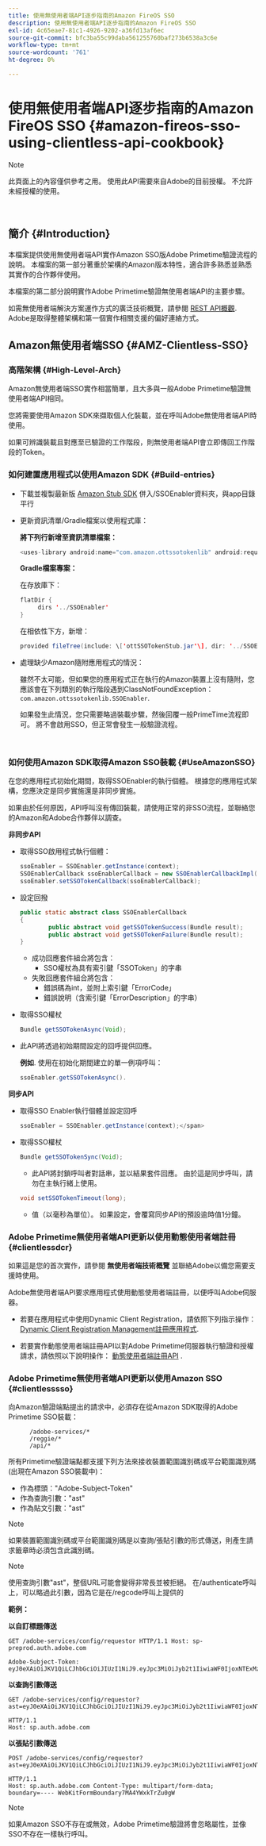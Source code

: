 ```yaml
---
title: 使用無使用者端API逐步指南的Amazon FireOS SSO
description: 使用無使用者端API逐步指南的Amazon FireOS SSO
exl-id: 4c65eae7-81c1-4926-9202-a36fd13af6ec
source-git-commit: bfc3ba55c99daba561255760baf273b6538a3c6e
workflow-type: tm+mt
source-wordcount: '761'
ht-degree: 0%

---
```


# 使用無使用者端API逐步指南的Amazon FireOS SSO {#amazon-fireos-sso-using-clientless-api-cookbook}

>[!NOTE]
>
>此頁面上的內容僅供參考之用。 使用此API需要來自Adobe的目前授權。 不允許未經授權的使用。

</br>

## 簡介 {#Introduction}

本檔案提供使用無使用者端API實作Amazon SSO版Adobe Primetime驗證流程的說明。 本檔案的第一部分著重於架構的Amazon版本特性，適合許多熟悉並熟悉其實作的合作夥伴使用。

本檔案的第二部分說明實作Adobe Primetime驗證無使用者端API的主要步驟。

如需無使用者端解決方案運作方式的廣泛技術概覽，請參閱 [REST API概觀](/help/authentication/rest-api-overview.md). Adobe是取得整體架構和第一個實作相關支援的偏好連絡方式。

## Amazon無使用者端SSO {#AMZ-Clientless-SSO}

### 高階架構 {#High-Level-Arch}

Amazon無使用者端SSO實作相當簡單，且大多與一般Adobe Primetime驗證無使用者端API相同。

您將需要使用Amazon SDK來擷取個人化裝載，並在呼叫Adobe無使用者端API時使用。

如果可辨識裝載且對應至已驗證的工作階段，則無使用者端API會立即傳回工作階段的Token。

### 如何建置應用程式以使用Amazon SDK {#Build-entries}

* 下載並複製最新版 [Amazon Stub SDK](https://tve.zendesk.com/hc/en-us/article_attachments/360064368131/ottSSOTokenLib_v1.jar) 併入/SSOEnabler資料夾，與app目錄平行
* 更新資訊清單/Gradle檔案以使用程式庫：

   **將下列行新增至資訊清單檔案：**

   ```Java
   <uses-library android:name="com.amazon.ottssotokenlib" android:required="false"/\>
   ```

   **Gradle檔案專案：**

   在存放庫下：

   ```java
   flatDir {
        dirs '../SSOEnabler'
   }
   ```

   在相依性下方，新增：

   ```Java
   provided fileTree(include: \['ottSSOTokenStub.jar'\], dir: '../SSOEnabler')
   ```


* 處理缺少Amazon隨附應用程式的情況：

   雖然不太可能，但如果您的應用程式正在執行的Amazon裝置上沒有隨附，您應該會在下列類別的執行階段遇到ClassNotFoundException： `com.amazon.ottssotokenlib.SSOEnabler`.

   如果發生此情況，您只需要略過裝載步驟，然後回覆一般PrimeTime流程即可。 將不會啟用SSO，但正常會發生一般驗證流程。

</br>

### 如何使用Amazon SDK取得Amazon SSO裝載 {#UseAmazonSSO}

在您的應用程式初始化期間，取得SSOEnabler的執行個體。 根據您的應用程式架構，您應決定是同步實施還是非同步實施。

如果由於任何原因，API呼叫沒有傳回裝載，請使用正常的非SSO流程，並聯絡您的Amazon和Adobe合作夥伴以調查。

**非同步API**

* 取得SSO啟用程式執行個體：

   ```Java
   ssoEnabler = SSOEnabler.getInstance(context);
   SSOEnablerCallback ssoEnablerCallback = new SSOEnablerCallbackImpl();
   ssoEnabler.setSSOTokenCallback(ssoEnablerCallback);
   ```


* 設定回撥 

   ```java
   public static abstract class SSOEnablerCallback
   {
           public abstract void getSSOTokenSuccess(Bundle result);
           public abstract void getSSOTokenFailure(Bundle result);
   }
   ```

   * 成功回應套件組合將包含：
      * SSO權杖為具有索引鍵「SSOToken」的字串
   * 失敗回應套件組合將包含：
      * 錯誤碼為int，並附上索引鍵「ErrorCode」
      * 錯誤說明（含索引鍵「ErrorDescription」的字串）


* 取得SSO權杖

   ```JAVA
   Bundle getSSOTokenAsync(Void);
   ```

* 此API將透過初始期間設定的回呼提供回應。

   **例如**. 使用在初始化期間建立的單一例項呼叫：

   ```JAVA
   ssoEnabler.getSSOTokenAsync().
   ```


**同步API**

* 取得SSO Enabler執行個體並設定回呼

   ```JAVA
   ssoEnabler = SSOEnabler.getInstance(context);</span>
   ```

* 取得SSO權杖

   ```JAVA
   Bundle getSSOTokenSync(Void);
   ```

   * 此API將封鎖呼叫者對話串，並以結果套件回應。 由於這是同步呼叫，請勿在主執行緒上使用。

   ```JAVA
   void setSSOTokenTimeout(long);
   ```

   * 值（以毫秒為單位）。 如果設定，會覆寫同步API的預設逾時值1分鐘。



### Adobe Primetime無使用者端API更新以使用動態使用者端註冊 {#clientlessdcr}

如果這是您的首次實作，請參閱 **無使用者端技術概覽** 並聯絡Adobe以備您需要支援時使用。

Adobe無使用者端API要求應用程式使用動態使用者端註冊，以便呼叫Adobe伺服器。

* 若要在應用程式中使用Dynamic Client Registration，請依照下列指示操作： [ Dynamic Client Registration Management註冊應用程式](/help/authentication/dynamic-client-registration-management.md).

* 若要實作動態使用者端註冊API以對Adobe Primetime伺服器執行驗證和授權請求，請依照以下說明操作： [動態使用者端註冊API](/help/authentication/dynamic-client-registration-api.md) .

### Adobe Primetime無使用者端API更新以使用Amazon SSO {#clientlesssso}

向Amazon驗證端點提出的請求中，必須存在從Amazon SDK取得的Adobe Primetime SSO裝載：

```
      /adobe-services/*
      /reggie/*
      /api/*
```


所有Primetime驗證端點都支援下列方法來接收裝置範圍識別碼或平台範圍識別碼(出現在Amazon SSO裝載中)：

* 作為標頭：&quot;Adobe-Subject-Token&quot;
* 作為查詢引數：&quot;ast&quot;
* 作為貼文引數：&quot;ast&quot;


>[!NOTE]
>
>如果裝置範圍識別碼或平台範圍識別碼是以查詢/張貼引數的形式傳送，則產生請求籤章時必須包含此識別碼。

>[!NOTE]
>
>使用查詢引數&quot;ast&quot;，整個URL可能會變得非常長並被拒絕。 在/authenticate呼叫上，可以略過此引數，因為它是在/regcode呼叫上提供的

**範例：**

**以自訂標題傳送**

```HTTPS
GET /adobe-services/config/requestor HTTP/1.1 Host: sp-preprod.auth.adobe.com

Adobe-Subject-Token: eyJ0eXAiOiJKV1QiLCJhbGciOiJIUzI1NiJ9.eyJpc3MiOiJyb2t1IiwiaWF0IjoxNTExMzY4ODAyLCJleHAiOjE1NDI5MDQ4MDIsImF1ZCI6ImFkb2JlIiwic3ViIjoiNWZjYzMwODctYWJmZi00OGU4LWJhZTgtODQzODViZTFkMzQwIiwiZGlkIjoiY2FmZjQ1ZDAtM2NhMy00MDg3LWI2MjMtNjFkZjNhMmNlOWM4In0.JlBFhNhNCJCDXLwBjy5tt3PtPcqbMKEIGZ6sr2NA
```

**以查詢引數傳送**

```HTTPS
GET /adobe-services/config/requestor?ast=eyJ0eXAiOiJKV1QiLCJhbGciOiJIUzI1NiJ9.eyJpc3MiOiJyb2t1IiwiaWF0IjoxNTExMzY4ODAyLCJleHAiOjE1NDI5MDQ4MDIsImF1ZCI6ImFkb2JlIiwic3ViIjoiNWZjYzMwODctYWJmZi00OGU4LWJhZTgtODQzODViZTFkMzQwIiwiZGlkIjoiY2FmZjQ1ZDAtM2NhMy00MDg3LWI2MjMtNjFkZjNhMmNlOWM4In0.JlBFhNhNCJCDXLwBjy5tt3PtPcqbMKEIGZ6sr2NA

HTTP/1.1
Host: sp.auth.adobe.com
```


**以張貼引數傳送**


```HTTPS
POST /adobe-services/config/requestor?ast=eyJ0eXAiOiJKV1QiLCJhbGciOiJIUzI1NiJ9.eyJpc3MiOiJyb2t1IiwiaWF0IjoxNTExMzY4ODAyLCJleHAiOjE1NDI5MDQ4MDIsImF1ZCI6ImFkb2JlIiwic3ViIjoiNWZjYzMwODctYWJmZi00OGU4LWJhZTgtODQzODViZTFkMzQwIiwiZGlkIjoiY2FmZjQ1ZDAtM2NhMy00MDg3LWI2MjMtNjFkZjNhMmNlOWM4In0.Jl\_BFhN\_h\_NCJCDXLwBjy5tt3PtPcqbMKEIGZ6sr2NA

HTTP/1.1
Host: sp.auth.adobe.com Content-Type: multipart/form-data;
boundary=---- WebKitFormBoundary7MA4YWxkTrZu0gW
```

>[!NOTE]
>
>如果Amazon SSO不存在或無效，Adobe Primetime驗證將會忽略屬性，並像SSO不存在一樣執行呼叫。

